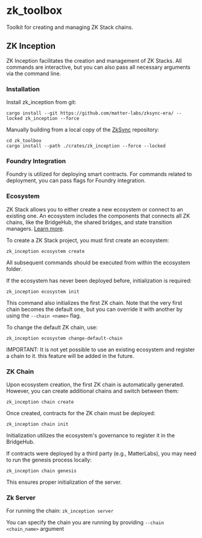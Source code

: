 # zk_toolbox

Toolkit for creating and managing ZK Stack chains.

## ZK Inception

ZK Inception facilitates the creation and management of ZK Stacks. All commands are interactive, but you can also pass
all necessary arguments via the command line.

### Installation

Install zk_inception from git:

`cargo install --git https://github.com/matter-labs/zksync-era/ --locked zk_inception --force`

Manually building from a local copy of the [ZkSync](https://github.com/matter-labs/zksync-era/) repository:

```
cd zk_toolbox
cargo install --path ./crates/zk_inception --force --locked
```

### Foundry Integration

Foundry is utilized for deploying smart contracts. For commands related to deployment, you can pass flags for Foundry
integration.

### Ecosystem

ZK Stack allows you to either create a new ecosystem or connect to an existing one. An ecosystem includes the components
that connects all ZK chains, like the BridgeHub, the shared bridges, and state transition managers.
[Learn more](https://docs.zksync.io/zk-stack/components/shared-bridges.html).

To create a ZK Stack project, you must first create an ecosystem:

`zk_inception ecosystem create`

All subsequent commands should be executed from within the ecosystem folder.

If the ecosystem has never been deployed before, initialization is required:

`zk_inception ecosystem init`

This command also initializes the first ZK chain. Note that the very first chain becomes the default one, but you can
override it with another by using the `--chain <name>` flag.

To change the default ZK chain, use:

`zk_inception ecosystem change-default-chain`

IMPORTANT: It is not yet possible to use an existing ecosystem and register a chain to it. this feature will be added in
the future.

### ZK Chain

Upon ecosystem creation, the first ZK chain is automatically generated. However, you can create additional chains and
switch between them:

`zk_inception chain create`

Once created, contracts for the ZK chain must be deployed:

`zk_inception chain init`

Initialization utilizes the ecosystem's governance to register it in the BridgeHub.

If contracts were deployed by a third party (e.g., MatterLabs), you may need to run the genesis process locally:

`zk_inception chain genesis`

This ensures proper initialization of the server.

### Zk Server

For running the chain: `zk_inception server`

You can specify the chain you are running by providing `--chain <chain_name>` argument
